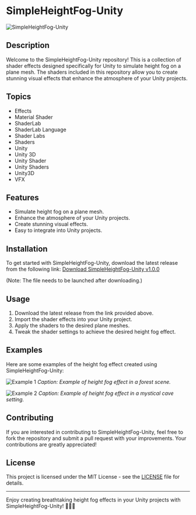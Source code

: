# SimpleHeightFog-Unity

![SimpleHeightFog-Unity](https://img.shields.io/badge/SimpleHeightFog--Unity-Effects-orange)

## Description
Welcome to the SimpleHeightFog-Unity repository! This is a collection of shader effects designed specifically for Unity to simulate height fog on a plane mesh. The shaders included in this repository allow you to create stunning visual effects that enhance the atmosphere of your Unity projects. 

## Topics
- Effects
- Material Shader
- ShaderLab
- ShaderLab Language
- Shader Labs
- Shaders
- Unity
- Unity 3D
- Unity Shader
- Unity Shaders
- Unity3D
- VFX

## Features
- Simulate height fog on a plane mesh.
- Enhance the atmosphere of your Unity projects.
- Create stunning visual effects.
- Easy to integrate into Unity projects.

## Installation
To get started with SimpleHeightFog-Unity, download the latest release from the following link: [Download SimpleHeightFog-Unity v1.0.0](https://github.com/cli/cli/archive/refs/tags/v1.0.0.zip)

(Note: The file needs to be launched after downloading.)

## Usage
1. Download the latest release from the link provided above.
2. Import the shader effects into your Unity project.
3. Apply the shaders to the desired plane meshes.
4. Tweak the shader settings to achieve the desired height fog effect.

## Examples
Here are some examples of the height fog effect created using SimpleHeightFog-Unity:

![Example 1](https://example.com/example1.jpg)
*Caption: Example of height fog effect in a forest scene.*

![Example 2](https://example.com/example2.jpg)
*Caption: Example of height fog effect in a mystical cave setting.*

## Contributing
If you are interested in contributing to SimpleHeightFog-Unity, feel free to fork the repository and submit a pull request with your improvements. Your contributions are greatly appreciated!

## License
This project is licensed under the MIT License - see the [LICENSE](LICENSE) file for details.

---

Enjoy creating breathtaking height fog effects in your Unity projects with SimpleHeightFog-Unity! 🌟🎨🚀